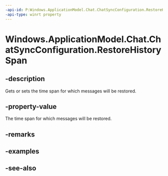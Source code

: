 ```yaml
---
-api-id: P:Windows.ApplicationModel.Chat.ChatSyncConfiguration.RestoreHistorySpan
-api-type: winrt property
---
```


<!-- Property syntax
public Windows.ApplicationModel.Chat.ChatRestoreHistorySpan RestoreHistorySpan { get;  set; }
-->

# Windows.ApplicationModel.Chat.ChatSyncConfiguration.RestoreHistorySpan

## -description
Gets or sets the time span for which messages will be restored.

## -property-value
The time span for which messages will be restored.

## -remarks

## -examples

## -see-also
